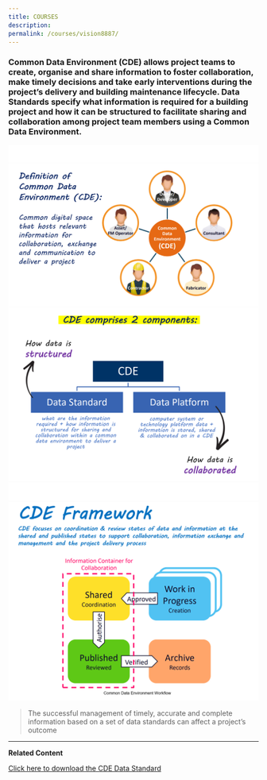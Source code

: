 ```yaml
---
title: COURSES
description:  
permalink: /courses/vision8887/
---
```

### Common Data Environment (CDE) allows project teams to create, organise and share information to foster collaboration, make timely decisions and take early interventions during the project’s delivery and building maintenance lifecycle. Data Standards specify what information is required for a building project and how it can be structured to facilitate sharing and collaboration among project team members using a Common Data Environment.

![Sustainablt](/images/white.PNG)
![cde](/images/cde02.PNG)
![cde](/images/cde03.PNG)
![Sustainablt](/images/white.PNG)
![cde](/images/cde01.PNG)

<blockquote>
  <p>The successful management of timely, accurate and complete information based on a set of data standards can affect a project’s outcome </p>
  <span class="author"></span>
</blockquote>


---

**Related Content**

<a href="https://www1.bca.gov.sg/docs/default-source/docs-corp-buildsg/integrated-digital-delivery-(idd)/cde-data-standard.pdf" class="front-page-cta bp-sec-button margin--top padding--bottom" target="_blank">
	<span>Click here to download the CDE Data Standard </span>
	<i class="sgds-icon sgds-icon-arrow-right is-size-4" aria-hidden="true"></i>
